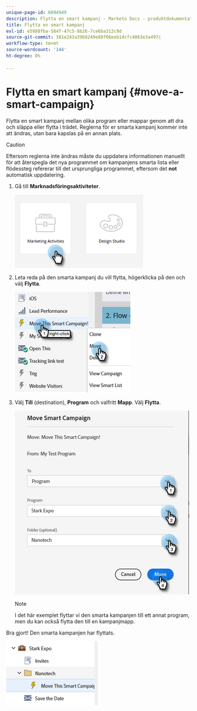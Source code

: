 ```yaml
---
unique-page-id: 6094949
description: Flytta en smart kampanj - Marketo Docs - produktdokumentation
title: Flytta en smart kampanj
exl-id: e5988fba-584f-47c5-8b26-7ce6ba312c9d
source-git-commit: 381e243a39b8249e88f06eeb1dcfc4863e3a497c
workflow-type: tm+mt
source-wordcount: '144'
ht-degree: 0%

---
```


# Flytta en smart kampanj {#move-a-smart-campaign}

Flytta en smart kampanj mellan olika program eller mappar genom att dra och släppa eller flytta i trädet. Reglerna för er smarta kampanj kommer inte att ändras, utan bara kapslas på en annan plats.

>[!CAUTION]
>
>Eftersom reglerna inte ändras måste du uppdatera informationen manuellt för att återspegla det nya programmet om kampanjens smarta lista eller flödessteg refererar till det ursprungliga programmet, eftersom det **not** automatisk uppdatering.

1. Gå till **Marknadsföringsaktiviteter**.

   ![](assets/move-a-smart-campaign-1.png)

1. Leta reda på den smarta kampanj du vill flytta, högerklicka på den och välj **Flytta**.

   ![](assets/move-a-smart-campaign-2.png)

1. Välj **Till** (destination), **Program** och valfritt **Mapp**. Välj **Flytta**.

   ![](assets/move-a-smart-campaign-3.png)

   >[!NOTE]
   >
   >I det här exemplet flyttar vi den smarta kampanjen till ett annat program, men du kan också flytta den till en kampanjmapp.

Bra gjort! Den smarta kampanjen har flyttats.

![](assets/move-a-smart-campaign-4.png)
